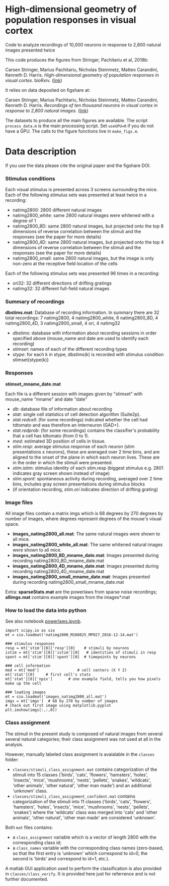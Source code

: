 # High-dimensional geometry of population responses in visual cortex

Code to analyze recordings of 10,000 neurons in response to 2,800 natural images presented twice

This code produces the figures from Stringer, Pachitariu et al, 2018b:

Carsen Stringer, Marius Pachitariu, Nicholas Steinmetz, Matteo Carandini, Kenneth D. Harris. *High-dimensional geometry of population responses in visual cortex.* bioRxiv. ([link](https://www.nature.com/articles/s41586-019-1346-5))

It relies on data deposited on figshare at:

Carsen Stringer, Marius Pachitariu, Nicholas Steinmetz, Matteo Carandini, Kenneth D. Harris. *Recordings of ten thousand neurons in visual cortex in response to 2,800 natural images.* ([link](https://figshare.com/articles/Recordings_of_ten_thousand_neurons_in_visual_cortex_in_response_to_2_800_natural_images/6845348))

The datasets to produce all the main figures are available. The script `process_data.m` is the main processing script.
Set `useGPU=0` if you do not have a GPU.
The calls to the figure functions live in `make_figs.m`.

# Data description

If you use the data please cite the original paper and the figshare DOI.

### Stimulus conditions

Each visual stimulus is presented across 3 screens surrounding the mice. Each of the following stimulus sets was presented at least twice in a recording: 
- natimg2800: 2800 different natural images 
- natimg2800_white: same 2800 natural images were whitened with a degree of 1 
- natimg2800_8D: same 2800 natural images, but projected onto the top 8 dimensions of reverse correlation between the stimuli and the responses (see the paper for more details) 
- natimg2800_4D: same 2800 natural images, but projected onto the top 4 dimensions of reverse correlation between the stimuli and the responses (see the paper for more details) 
- natimg2800_small: same 2800 natural images, but the image is only non-zero at the receptive field location of the cells 

Each of the following stimulus sets was presented 96 times in a recording: 
- ori32: 32 different directions of drifting gratings 
- natimg32: 32 different full-field natural images 

### Summary of recordings

**dbstims.mat**: Database of recording information. In summary there are 32 total recordings: 7 natimg2800, 4 natimg2800_white, 6 natimg2800_8D, 4 natimg2800_4D, 3 natimg2800_small, 4 ori, 4 natimg32 
- *dbstims*: database with information about recording sessions in order specified above (mouse_name and date are used to identify each recording)
- *stimset*: names of each of the different recording types 
- *stype*: for each k in stype, dbstims(k) is recorded with stimulus condition stimset{stype(k)} 

### Responses

**stimset_mname_date.mat**

Each file is a different session with images given by "stimset" with mouse_name "mname" and date "date" 
- *db*: database file of information about recording 
- *stat*: single cell statistics of cell detection algorithm (Suite2p). 
- *stat.redcell*: (for some recordings) indicated whether the cell had tdtomato and was therefore an interneuron (GAD+).  
- *stat.redprob*: (for some recordings) contains the classifier's probability that a cell has tdtomato (from 0 to 1).  
- *med*: estimated 3D position of cells in tissue.  
- *stim.resp*: average stimulus response of each neuron (stim presentations x neurons), these are averaged over 2 time bins, and are aligned to the onset of the plane in which each neuron lives. These are in the order in which the stimuli were presented. 
- *stim.istim*: stimulus identity of each stim.resp (biggest stimulus e.g. 2801 indicates gray screen shown instead of image) 
- *stim.spont*: spontaneous activity during recording, averaged over 2 time bins, includes gray screen presentations during stimulus blocks 
- (if orientation recording, *stim.ori* indicates direction of drifting grating) 

### Image files

All image files contain a matrix imgs which is 68 degrees by 270 degrees by number of images, where degrees represent degrees of the mouse's visual space. 
- **images_natimg2800_all.mat**: The same natural images were shown to all mice.
- **images_natimg2800_white_all.mat**: The same whitened natural images were shown to all mice.
- **images_natimg2800_8D_mname_date.mat**: Images presented during recording natimg2800_8D_mname_date.mat 
- **images_natimg2800_4D_mname_date.mat**: Images presented during recording natimg2800_4D_mname_date.mat 
- **images_natimg2800_small_mname_date.mat**: Images presented during recording natimg2800_small_mname_date.mat 

Extra: **sparseStats.mat** are the powerlaws from sparse noise recordings; **allimgs.mat** contains example images from the images*.mat 


### How to load the data into python

See also notebook [powerlaws.ipynb](python/powerlaws.ipynb).

```
import scipy.io as sio
mt = sio.loadmat('natimg2800_M160825_MP027_2016-12-14.mat')

### stimulus responses
resp = mt['stim'][0]['resp'][0]    # stimuli by neurons
istim = mt['stim'][0]['istim'][0]   # identities of stimuli in resp
spont = mt['stim'][0]['spont'][0]  # timepoints by neurons

### cell information
med = mt['med']                 # cell centers (X Y Z)
mt['stat'][0]     # first cell's stats
mt['stat'][0]['npix']       # one example field, tells you how pixels make up the cell

### loading images
mt = sio.loadmat('images_natimg2800_all.mat')
imgs = mt['imgs']  # 68 by 270 by number of images
# check out first image using matplotlib.pyplot
plt.imshow(imgs[:,:,0])

```

### Class assignment
The stimuli in the present study is composed of natural images from several several natural categories; their class assignment was not used at all in the analysis.

However, manually labeled class assignment is avaialable in the `classes` folder:
* `classes/stimuli_class_assignment.mat` contains categorization of the stimuli into 15 classes ('birds', 'cats', 'flowers', 'hamsters', 'holes', 'insects', 'mice', 'mushrooms', 'nests', 'pellets', 'snakes', 'wildcats', 'other animals', 'other natural', 'other man made') and an additional 'unknown' class.
* `classes/stimuli_class_assignment_confident.mat` contains categorization of the stimuli into 11 classes ('birds', 'cats', 'flowers', 'hamsters', 'holes', 'insects', 'mice', 'mushrooms', 'nests', 'pellets', 'snakes') where the  'wildcats' class was merged into 'cats' and 'other animals', 'other natural', 'other man made' are considered 'unknown'.

Both `mat` files contains:
* a `class_assignment` variable which is a vector of length 2800 with the corresponding class id;
* a `class_names` variable with the corresponding class names (zero-based, so that the first entry is 'unknown' which correspond to id=0, the second is 'birds' and correspond to id=1, etc.).

A matlab GUI application used to perform the classification is also provided in `classes/class_verify`. It is provided here just for referrence and is not further documented.
